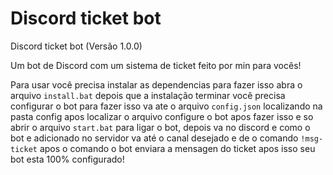 # Discord ticket bot
Discord ticket bot (Versão 1.0.0)
 
 Um bot de Discord com um sistema de ticket feito por min para vocês!


Para usar você precisa instalar as dependencias para fazer isso abra o arquivo `install.bat` depois que a instalação terminar você precisa configurar o bot para fazer isso va ate o arquivo `config.json` localizando na pasta config apos localizar o arquivo configure o bot apos fazer isso e so abrir o arquivo `start.bat` para ligar o bot, depois va no discord e como o bot e adicionado no servidor va até o canal desejado e de o comando `!msg-ticket` apos o comando o bot enviara a mensagen do ticket apos isso seu bot esta 100% configurado!
